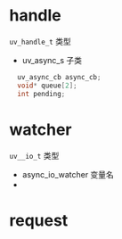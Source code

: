 # handle

`uv_handle_t` 类型

- uv_async_s  子类

```c
  uv_async_cb async_cb;                                                       \
  void* queue[2];                                                             \
  int pending;    
```



# watcher

`uv__io_t`   类型

- async_io_watcher  变量名
- 

# request

